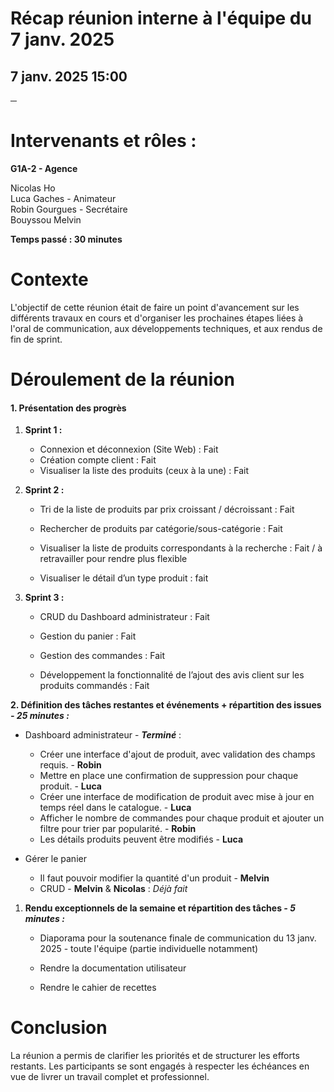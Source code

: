 # **Récap réunion interne à l'équipe du 7 janv. 2025**

## 7 janv. 2025 15:00

**─**

# **Intervenants et rôles :** 

**G1A-2 \- Agence**

Nicolas Ho  
Luca Gaches \- Animateur  
Robin Gourgues \- Secrétaire  
Bouyssou Melvin 

**Temps passé : 30 minutes**

# **Contexte**

L'objectif de cette réunion était de faire un point d'avancement sur les différents travaux en cours et d'organiser les prochaines étapes liées à l'oral de communication, aux développements techniques, et aux rendus de fin de sprint.

# **Déroulement de la réunion**

#### **1\. Présentation des progrès** 

1. **Sprint 1 :**   
   * Connexion et déconnexion (Site Web) : Fait  
   * Création compte client : Fait  
   * Visualiser la liste des produits (ceux à la une) : Fait

2. **Sprint 2 :** 

   * Tri de la liste de produits par prix croissant / décroissant : Fait

   * Rechercher de produits par catégorie/sous-catégorie : Fait

   * Visualiser la liste de produits correspondants à la recherche : Fait / à retravailler pour rendre plus flexible

   * Visualiser le détail d’un type produit : fait

3. **Sprint 3 :** 

   * CRUD du Dashboard administrateur : Fait

   * Gestion du panier : Fait

   * Gestion des commandes : Fait

   * Développement la fonctionnalité de l’ajout des avis client sur les produits commandés : Fait

     

**2\. Définition des tâches restantes et événements \+ répartition des issues *\- 25 minutes :*** 

* Dashboard administrateur \- ***Terminé*** :   
  * Créer une interface d'ajout de produit, avec validation des champs requis. \- **Robin**  
  * Mettre en place une confirmation de suppression pour chaque produit. \- **Luca**  
  * Créer une interface de modification de produit avec mise à jour en temps réel dans le catalogue. \- **Luca**  
  * Afficher le nombre de commandes pour chaque produit et ajouter un filtre pour trier par popularité. \- **Robin**  
  * Les détails produits peuvent être modifiés \- **Luca**

* Gérer le panier  
  * Il faut pouvoir modifier la quantité d'un produit \- **Melvin**  
  * CRUD \- **Melvin** & **Nicolas** : *Déjà fait*

1. **Rendu exceptionnels de la semaine et répartition des tâches *\- 5 minutes :***

   * Diaporama pour la soutenance finale de communication du 13 janv. 2025 \- toute l'équipe (partie individuelle notamment)

   * Rendre la documentation utilisateur

   * Rendre le cahier de recettes

# **Conclusion**

La réunion a permis de clarifier les priorités et de structurer les efforts restants. Les participants se sont engagés à respecter les échéances en vue de livrer un travail complet et professionnel.

